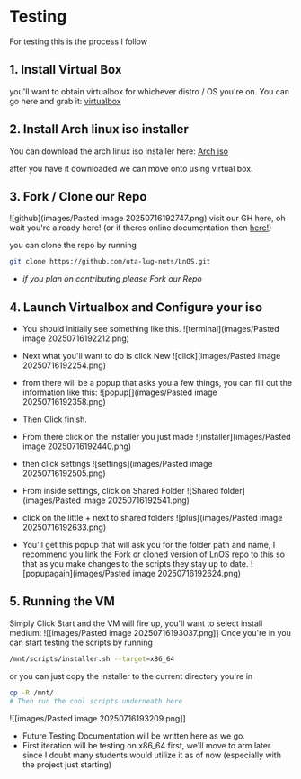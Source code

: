 # Testing

For testing this is the process I follow

## 1. Install Virtual Box

you'll want to obtain virtualbox for whichever distro / OS you're on. 
You can go here and grab it: [virtualbox](https://www.virtualbox.org/wiki/Downloads) 

## 2. Install Arch linux iso installer

You can download the arch linux iso installer here: [Arch iso](https://archlinux.org/download/)

after you have it downloaded we can move onto using virtual box.

## 3. Fork / Clone our Repo

![github](images/Pasted image 20250716192747.png)
visit our GH here, oh wait you're already here! (or if theres online documentation then [here!](https://github.com/uta-lug-nuts/LnOS?tab=readme-ov-file#))

you can clone the repo by running
```bash
git clone https://github.com/uta-lug-nuts/LnOS.git
```
* *if you plan on contributing please Fork our Repo*
## 4. Launch Virtualbox and Configure your iso

* You should initially see something like this.
![terminal](images/Pasted image 20250716192212.png)
* Next what you'll want to do is click New ![click](images/Pasted image 20250716192254.png)

* from there will be a popup that asks you a few things, you can fill out the information like this:
![popup[](images/Pasted image 20250716192358.png)
* Then Click finish.

* From there click on the installer you just made
![installer](images/Pasted image 20250716192440.png)
* then click settings ![settings](images/Pasted image 20250716192505.png)

* From inside settings, click on Shared Folder
![Shared folder](images/Pasted image 20250716192541.png)
* click on the little + next to shared folders
![plus](images/Pasted image 20250716192633.png)
* You'll get this popup that will ask you for the folder path and name, I recommend you link the Fork or cloned version of LnOS repo to this so that as you make changes to the scripts they stay up to date. 
![popupagain](images/Pasted image 20250716192624.png)

## 5. Running the VM
Simply Click Start and the VM will fire up, you'll want to select install medium:
![[images/Pasted image 20250716193037.png]]
Once you're in you can start testing the scripts by running 
```bash
/mnt/scripts/installer.sh --target=x86_64
```
or you can just copy the installer to the current directory you're in
```bash
cp -R /mnt/
# Then run the cool scripts underneath here
```

![[images/Pasted image 20250716193209.png]]

* Future Testing Documentation will be written here as we go.
* First iteration will be testing on x86_64 first, we'll move to arm later since I doubt many students would utilize it as of now (especially with the project just starting)
